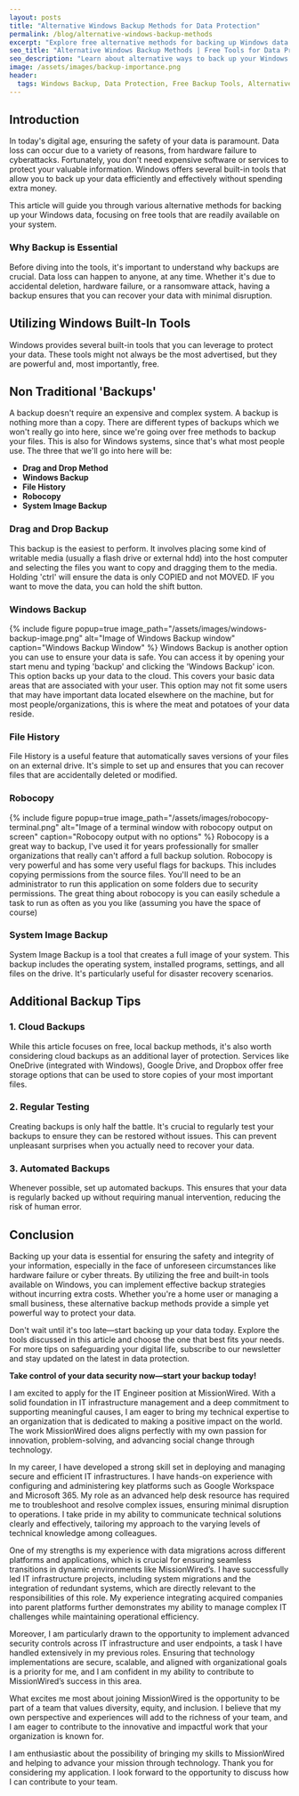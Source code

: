 ```yaml
---
layout: posts
title: "Alternative Windows Backup Methods for Data Protection"
permalink: /blog/alternative-windows-backup-methods
excerpt: "Explore free alternative methods for backing up Windows data and protect your information effectively without relying on costly backup solutions."
seo_title: "Alternative Windows Backup Methods | Free Tools for Data Protection"
seo_description: "Learn about alternative ways to back up your Windows data using built-in tools. Protect your information effectively without incurring additional costs, and ensure your data is safe from loss or corruption."
image: /assets/images/backup-importance.png
header:
  tags: Windows Backup, Data Protection, Free Backup Tools, Alternative Backup Methods, Data Security, System Restore, Backup Strategies, Cybersecurity, Data Recovery, Data Loss Prevention, Cloud Backup, File History, System Image Backup, Backup and Restore (Windows), Ransomware Protection, Automated Backups, Disaster Recovery, IT Management, File Backup, Non-Traditional Backup, Windows Tools, Data Redundancy, Hard Drive Backup, External Drive Backup, Incremental Backup, Backup Best Practices, Backup Testing, Data Integrity, Data Backup Solutions, Computer Maintenance
---
```


## Introduction

In today's digital age, ensuring the safety of your data is paramount. Data loss can occur due to a variety of reasons, from hardware failure to cyberattacks. Fortunately, you don't need expensive software or services to protect your valuable information. Windows offers several built-in tools that allow you to back up your data efficiently and effectively without spending extra money.

This article will guide you through various alternative methods for backing up your Windows data, focusing on free tools that are readily available on your system.

### Why Backup is Essential

Before diving into the tools, it's important to understand why backups are crucial. Data loss can happen to anyone, at any time. Whether it's due to accidental deletion, hardware failure, or a ransomware attack, having a backup ensures that you can recover your data with minimal disruption.

## Utilizing Windows Built-In Tools

Windows provides several built-in tools that you can leverage to protect your data. These tools might not always be the most advertised, but they are powerful and, most importantly, free.

## Non Traditional 'Backups'

A backup doesn't require an expensive and complex system. A backup is nothing more than a copy. There are different types of backups which we won't really go into here, since we're going over free methods to backup your files. This is also for Windows systems, since that's what most people use. The three that we'll go into here will be:
- **Drag and Drop Method**
- **Windows Backup**
- **File History**
- **Robocopy**
- **System Image Backup**

### **Drag and Drop Backup**

This backup is the easiest to perform. It involves placing some kind of writable media (usually a flash drive or external hdd) into the host computer and selecting the files you want to copy and dragging them to the media. Holding 'ctrl' will ensure the data is only COPIED and not MOVED. IF you want to move the data, you can hold the shift button. 

### **Windows Backup**

{% include figure popup=true image_path="/assets/images/windows-backup-image.png" alt="Image of Windows Backup window" caption="Windows Backup Window" %}
Windows Backup is another option you can use to ensure your data is safe. You can access it by opening your start menu and typing 'backup' and clicking the 'Windows Backup' icon. This option backs up your data to the cloud. This covers your basic data areas that are associated with your user. This option may not fit some users that may have important data located elsewhere on the machine, but for most people/organizations, this is where the meat and potatoes of your data reside. 

### **File History**

File History is a useful feature that automatically saves versions of your files on an external drive. It's simple to set up and ensures that you can recover files that are accidentally deleted or modified.

### **Robocopy**

{% include figure popup=true image_path="/assets/images/robocopy-terminal.png" alt="Image of a terminal window with robocopy output on screen" caption="Robocopy output with no options" %}
Robocopy is a great way to backup, I've used it for years professionally for smaller organizations that really can't afford a full backup solution. Robocopy is very powerful and has some very useful flags for backups. This includes copying permissions from the source files. You'll need to be an administrator to run this application on some folders due to security permissions. The great thing about robocopy is you can easily schedule a task to run as often as you you like (assuming you have the space of course)

### **System Image Backup**

System Image Backup is a tool that creates a full image of your system. This backup includes the operating system, installed programs, settings, and all files on the drive. It's particularly useful for disaster recovery scenarios.

## Additional Backup Tips

### 1. **Cloud Backups**

While this article focuses on free, local backup methods, it's also worth considering cloud backups as an additional layer of protection. Services like OneDrive (integrated with Windows), Google Drive, and Dropbox offer free storage options that can be used to store copies of your most important files.

### 2. **Regular Testing**

Creating backups is only half the battle. It's crucial to regularly test your backups to ensure they can be restored without issues. This can prevent unpleasant surprises when you actually need to recover your data.

### 3. **Automated Backups**

Whenever possible, set up automated backups. This ensures that your data is regularly backed up without requiring manual intervention, reducing the risk of human error.

## Conclusion

Backing up your data is essential for ensuring the safety and integrity of your information, especially in the face of unforeseen circumstances like hardware failure or cyber threats. By utilizing the free and built-in tools available on Windows, you can implement effective backup strategies without incurring extra costs. Whether you're a home user or managing a small business, these alternative backup methods provide a simple yet powerful way to protect your data.

Don't wait until it's too late—start backing up your data today. Explore the tools discussed in this article and choose the one that best fits your needs. For more tips on safeguarding your digital life, subscribe to our newsletter and stay updated on the latest in data protection.

**Take control of your data security now—start your backup today!**


I am excited to apply for the IT Engineer position at MissionWired. With a solid foundation in IT infrastructure management and a deep commitment to supporting meaningful causes, I am eager to bring my technical expertise to an organization that is dedicated to making a positive impact on the world. The work MissionWired does aligns perfectly with my own passion for innovation, problem-solving, and advancing social change through technology.

In my career, I have developed a strong skill set in deploying and managing secure and efficient IT infrastructures. I have hands-on experience with configuring and administering key platforms such as Google Workspace and Microsoft 365. My role as an advanced help desk resource has required me to troubleshoot and resolve complex issues, ensuring minimal disruption to operations. I take pride in my ability to communicate technical solutions clearly and effectively, tailoring my approach to the varying levels of technical knowledge among colleagues.

One of my strengths is my experience with data migrations across different platforms and applications, which is crucial for ensuring seamless transitions in dynamic environments like MissionWired’s. I have successfully led IT infrastructure projects, including system migrations and the integration of redundant systems, which are directly relevant to the responsibilities of this role. My experience integrating acquired companies into parent platforms further demonstrates my ability to manage complex IT challenges while maintaining operational efficiency.

Moreover, I am particularly drawn to the opportunity to implement advanced security controls across IT infrastructure and user endpoints, a task I have handled extensively in my previous roles. Ensuring that technology implementations are secure, scalable, and aligned with organizational goals is a priority for me, and I am confident in my ability to contribute to MissionWired’s success in this area.

What excites me most about joining MissionWired is the opportunity to be part of a team that values diversity, equity, and inclusion. I believe that my own perspective and experiences will add to the richness of your team, and I am eager to contribute to the innovative and impactful work that your organization is known for.

I am enthusiastic about the possibility of bringing my skills to MissionWired and helping to advance your mission through technology. Thank you for considering my application. I look forward to the opportunity to discuss how I can contribute to your team.